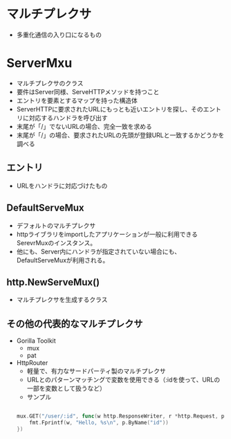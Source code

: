 # マルチプレクサ
- 多重化通信の入り口になるもの

# ServerMxu
- マルチプレクサのクラス
- 要件はServer同様、ServeHTTPメソッドを持つこと
- エントリを要素とするマップを持った構造体
- ServerHTTPに要求されたURLにもっとも近いエントリを探し、そのエントリに対応するハンドラを呼び出す
- 末尾が「/」でないURLの場合、完全一致を求める
- 末尾が「/」の場合、要求されたURLの先頭が登録URLと一致するかどうかを調べる

## エントリ
- URLをハンドラに対応づけたもの

## DefaultServeMux
- デフォルトのマルチプレクサ
- httpライブラリをimportしたアプリケーションが一般に利用できるSerevrMuxのインスタンス。
- 他にも、Server内にハンドラが指定されていない場合にも、DefaultServeMuxが利用される。

## http.NewServeMux()
- マルチプレクサを生成するクラス

## その他の代表的なマルチプレクサ
- Gorilla Toolkit
    - mux
    - pat
- HttpRouter
    - 軽量で、有力なサードパーティ製のマルチプレクサ
    - URLとのパターンマッチングで変数を使用できる（:idを使って、URLの一部を変数として扱うなど）
    - サンプル
    ```go

    mux.GET("/user/:id", func(w http.ResponseWriter, r *http.Request, p httprouter.Params) {
        fmt.Fprintf(w, "Hello, %s\n", p.ByName("id"))
    })

    ```